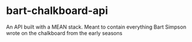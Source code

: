 # bart-chalkboard-api
An API built with a MEAN stack. Meant to contain everything Bart Simpson wrote on the chalkboard from the early seasons
